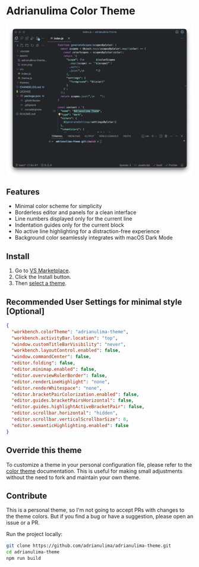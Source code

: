 # Adrianulima Color Theme

![adrianulima-theme-preview](https://github.com/adrianulima/adrianulima-theme/blob/main/assets/adrianulima-theme-preview.png?raw=true)

## Features

- Minimal color scheme for simplicity
- Borderless editor and panels for a clean interface
- Line numbers displayed only for the current line
- Indentation guides only for the current block
- No active line highlighting for a distraction-free experience
- Background color seamlessly integrates with macOS Dark Mode

## Install

1. Go to [VS Marketplace](https://marketplace.visualstudio.com/items?itemName=AdrianoLima.adrianulima-theme).
2. Click the Install button.
3. Then [select a theme](https://code.visualstudio.com/docs/getstarted/themes#_selecting-the-color-theme).

## Recommended User Settings for minimal style [Optional]

```json
{
  "workbench.colorTheme": "adrianulima-theme",
  "workbench.activityBar.location": "top",
  "window.customTitleBarVisibility": "never",
  "workbench.layoutControl.enabled": false,
  "window.commandCenter": false,
  "editor.folding": false,
  "editor.minimap.enabled": false,
  "editor.overviewRulerBorder": false,
  "editor.renderLineHighlight": "none",
  "editor.renderWhitespace": "none",
  "editor.bracketPairColorization.enabled": false,
  "editor.guides.bracketPairsHorizontal": false,
  "editor.guides.highlightActiveBracketPair": false,
  "editor.scrollbar.horizontal": "hidden",
  "editor.scrollbar.verticalScrollbarSize": 8,
  "editor.semanticHighlighting.enabled": false
}
```

## Override this theme

To customize a theme in your personal configuration file, please refer to the [color theme](https://code.visualstudio.com/api/extension-guides/color-theme) documentation. This is useful for making small adjustments without the need to fork and maintain your own theme.

## Contribute

This is a personal theme, so I'm not going to accept PRs with changes to the theme colors. But if you find a bug or have a suggestion, please open an issue or a PR.

Run the project locally:

```bash
git clone https://github.com/adrianulima/adrianulima-theme.git
cd adrianulima-theme
npm run build
```
